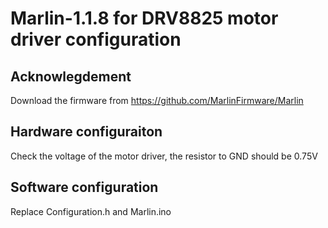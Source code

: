 # Marlin-1.1.8 for DRV8825 motor driver configuration

## Acknowlegdement
Download the firmware from https://github.com/MarlinFirmware/Marlin

## Hardware configuraiton
Check the voltage of the motor driver, the resistor to GND should be 0.75V

## Software configuration
Replace Configuration.h and Marlin.ino 


